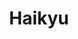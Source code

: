 ---
layout: lecteur.njk
tags : haikyu

title : Haikyu
episode : 22
saison : 4
iframe : https://dood.to/e/lz6o6sm5z96b
cc :  VostFr
    
---